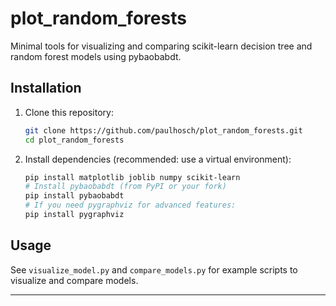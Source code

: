 # plot_random_forests

Minimal tools for visualizing and comparing scikit-learn decision tree and random forest models using pybaobabdt.

## Installation

1. Clone this repository:
   ```bash
   git clone https://github.com/paulhosch/plot_random_forests.git
   cd plot_random_forests
   ```
2. Install dependencies (recommended: use a virtual environment):
   ```bash
   pip install matplotlib joblib numpy scikit-learn
   # Install pybaobabdt (from PyPI or your fork)
   pip install pybaobabdt
   # If you need pygraphviz for advanced features:
   pip install pygraphviz
   ```

## Usage

See `visualize_model.py` and `compare_models.py` for example scripts to visualize and compare models.

---
